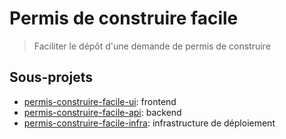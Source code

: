 # Permis de construire facile

> Faciliter le dépôt d'une demande de permis de construire

## Sous-projets

- [permis-construire-facile-ui](https://github.com/MTES-MCT/permis-construire-facile-ui): frontend
- [permis-construire-facile-api](https://github.com/MTES-MCT/permis-construire-facile-ui): backend
- [permis-construire-facile-infra](https://github.com/MTES-MCT/permis-construire-facile-ui): infrastructure de déploiement
